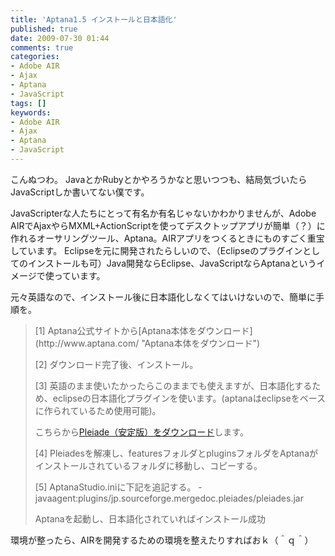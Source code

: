 ```yaml
---
title: 'Aptana1.5 インストールと日本語化'
published: true
date: 2009-07-30 01:44
comments: true
categories:
- Adobe AIR
- Ajax
- Aptana
- JavaScript
tags: []
keywords:
- Adobe AIR
- Ajax
- Aptana
- JavaScript
---
```

こんぬつわ。
JavaとかRubyとかやろうかなと思いつつも、結局気づいたらJavaScriptしか書いてない僕です。

JavaScripterな人たちにとって有名か有名じゃないかわかりませんが、Adobe AIRでAjaxやらMXML+ActionScriptを使ってデスクトップアプリが簡単（？）に作れるオーサリングツール、Aptana。AIRアプリをつくるときにものすごく重宝しています。
Eclipseを元に開発されたらしいので、（Eclipseのプラグインとしてのインストールも可）Java開発ならEclipse、JavaScriptならAptanaというイメージで使っています。

元々英語なので、インストール後に日本語化しなくてはいけないので、簡単に手順を。

<blockquote>
[1]
Aptana公式サイトから[Aptana本体をダウンロード](http://www.aptana.com/ "Aptana本体をダウンロード")

[2]
ダウンロード完了後、インストール。

[3]
英語のまま使いたかったらこのままでも使えますが、日本語化するため、eclipseの日本語化プラグインを使います。(aptanaはeclipseをベースに作られているため使用可能)。

こちらから[Pleiade（安定版）をダウンロード](http://mergedoc.sourceforge.jp/index.html#/pleiades.html "Pleiade（安定版）をダウンロード")します。

[4]
Pleiadesを解凍し、featuresフォルダとpluginsフォルダをAptanaがインストールされているフォルダに移動し、コピーする。

[5]
AptanaStudio.iniに下記を追記する。
-javaagent:plugins/jp.sourceforge.mergedoc.pleiades/pleiades.jar

Aptanaを起動し、日本語化されていればインストール成功
</blockquote>

環境が整ったら、AIRを開発するための環境を整えたりすればおｋ（＾ｑ＾）